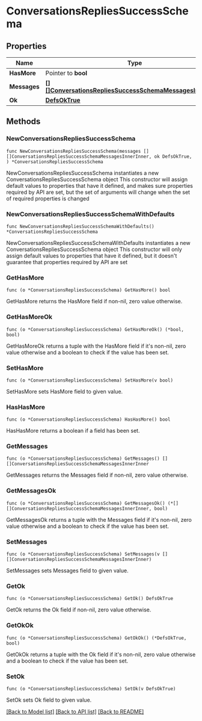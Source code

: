 # ConversationsRepliesSuccessSchema

## Properties

Name | Type | Description | Notes
------------ | ------------- | ------------- | -------------
**HasMore** | Pointer to **bool** |  | [optional] 
**Messages** | [**[][]ConversationsRepliesSuccessSchemaMessagesInnerInner**]([]ConversationsRepliesSuccessSchemaMessagesInnerInner.md) |  | 
**Ok** | [**DefsOkTrue**](DefsOkTrue.md) |  | 

## Methods

### NewConversationsRepliesSuccessSchema

`func NewConversationsRepliesSuccessSchema(messages [][]ConversationsRepliesSuccessSchemaMessagesInnerInner, ok DefsOkTrue, ) *ConversationsRepliesSuccessSchema`

NewConversationsRepliesSuccessSchema instantiates a new ConversationsRepliesSuccessSchema object
This constructor will assign default values to properties that have it defined,
and makes sure properties required by API are set, but the set of arguments
will change when the set of required properties is changed

### NewConversationsRepliesSuccessSchemaWithDefaults

`func NewConversationsRepliesSuccessSchemaWithDefaults() *ConversationsRepliesSuccessSchema`

NewConversationsRepliesSuccessSchemaWithDefaults instantiates a new ConversationsRepliesSuccessSchema object
This constructor will only assign default values to properties that have it defined,
but it doesn't guarantee that properties required by API are set

### GetHasMore

`func (o *ConversationsRepliesSuccessSchema) GetHasMore() bool`

GetHasMore returns the HasMore field if non-nil, zero value otherwise.

### GetHasMoreOk

`func (o *ConversationsRepliesSuccessSchema) GetHasMoreOk() (*bool, bool)`

GetHasMoreOk returns a tuple with the HasMore field if it's non-nil, zero value otherwise
and a boolean to check if the value has been set.

### SetHasMore

`func (o *ConversationsRepliesSuccessSchema) SetHasMore(v bool)`

SetHasMore sets HasMore field to given value.

### HasHasMore

`func (o *ConversationsRepliesSuccessSchema) HasHasMore() bool`

HasHasMore returns a boolean if a field has been set.

### GetMessages

`func (o *ConversationsRepliesSuccessSchema) GetMessages() [][]ConversationsRepliesSuccessSchemaMessagesInnerInner`

GetMessages returns the Messages field if non-nil, zero value otherwise.

### GetMessagesOk

`func (o *ConversationsRepliesSuccessSchema) GetMessagesOk() (*[][]ConversationsRepliesSuccessSchemaMessagesInnerInner, bool)`

GetMessagesOk returns a tuple with the Messages field if it's non-nil, zero value otherwise
and a boolean to check if the value has been set.

### SetMessages

`func (o *ConversationsRepliesSuccessSchema) SetMessages(v [][]ConversationsRepliesSuccessSchemaMessagesInnerInner)`

SetMessages sets Messages field to given value.


### GetOk

`func (o *ConversationsRepliesSuccessSchema) GetOk() DefsOkTrue`

GetOk returns the Ok field if non-nil, zero value otherwise.

### GetOkOk

`func (o *ConversationsRepliesSuccessSchema) GetOkOk() (*DefsOkTrue, bool)`

GetOkOk returns a tuple with the Ok field if it's non-nil, zero value otherwise
and a boolean to check if the value has been set.

### SetOk

`func (o *ConversationsRepliesSuccessSchema) SetOk(v DefsOkTrue)`

SetOk sets Ok field to given value.



[[Back to Model list]](../README.md#documentation-for-models) [[Back to API list]](../README.md#documentation-for-api-endpoints) [[Back to README]](../README.md)


